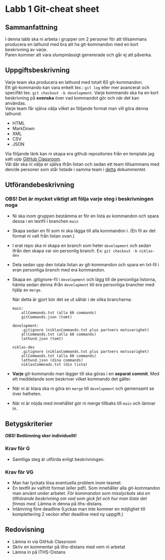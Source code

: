 # Labb 1 Git-cheat sheet

## Sammanfattning

I denna labb ska ni arbeta i grupper om 2 personer för att tillsammans </br> producera en lathund med bra att ha git-kommandon med en kort beskrivning av varje.</br>Paren kommer att vara slumpmässigt genererade och går ej att påverka. </br>

## Uppgiftsbeskrivning

Varje team ska producera en lathund med totalt 60 git-kommandon.</br>
Ett git-kommando kan vara enkelt tex.: `git log` eller mer avancerat och specifikt tex. `git checkout -b development`. Varje kommando ska ha en kort beskrivning på **svenska** över vad kommandot gör och när det kan användas.</br>
Varje team får själva välja vilket av följande format man vill göra denna lathund:

* HTML
* MarkDown
* XML
* CSV
* JSON

Via följande länk kan ni skapa era github repositories från en template jag satt upp [GitHub Classroom](https://classroom.github.com/a/XvQH-Zb6).</br> Väl där ska ni välja er själva ifrån listan och sedan ett team tillsammans med den/de personer som står listade i samma team i [detta](./Git/GrupperLabb1.pdf) dokummentet.</br>

## Utförandebeskrivning

### OBS! Det är mycket viktigt att följa varje steg i beskrivningen noga

* Ni ska inom gruppen bestämma er för en lista av kommandon och spara dessa i en textfil i branchen `main`
* Skapa sedan en fil som ni ska lägga till alla kommandon i. (En fil av det format ni valt från listan ovan.)
* I erat repo ska ni skapa en branch som heter `development` och sedan ifrån den skapa var sin personlig branch. Ex: `git checkout -b niklas-dev`</br>
* Dela sedan upp den totala listan av git-kommandon och spara en txt-fil i eran personliga branch med era kommandon.
* Skapa en .gitignore-fil i `development` och lägg till de personliga listorna, hämta sedan denna ifrån `development` till era personliga brancher med hjälp av `merge`.
  
  När detta är gjort bör det se ut såhär i de olika brancharna:

    ```
    main:
        allCommands.txt (alla 60 commands)
        gitCommands.json (tomt)

    development:
        .gitignore (niklasCommands.txt plus partners motsvarighet)
        allCommands.txt (alla 60 commands)
        lathund.json (tomt)

    niklas-dev
        .gitignore (niklasCommands.txt plus partners motsvarighet)
        allCommands.txt (alla 60 commands)
        lathund.json (dina commands)
        niklasCommnads.txt (din lista)
    ```

* **Varje** git-kommando man lägger till ska göras i en **separat commit**. Med ett meddelande som beskriver vilket kommando det gäller.
* När ni är klara ska ni göra en `merge` till `development` och gemensamt se över helheten.
* När ni är nöjda med innehållet gör ni merge tillbaks till `main` och lämnar in.

## Betygskriterier

**OBS! Bedömning sker individuellt!**

### Krav för G

* Samtliga steg är utförda enligt beskrivningen.

### Krav för VG

* Man har lyckats lösa eventuella problem inom teamet.
* En textfil av valfritt format (eller pdf). Som innehåller alla git-kommandon man använt under arbetet. _För kommandon som misslyckats ska en tillhörande beskrivning om vad som gick fel och hur man löste det finnas med._ Lämna in denna på iths-distans.
* Inlämning före deadline (Lyckas man inte kommer en möjlighet till komplettering 2 veckor efter deadline med ny uppgift.)

## Redovisning

* Lämna in via GitHub Classroom
* Skriv en kommentar på iths-distans med vem ni arbetat
* Lämna in på ITHS-Distans
